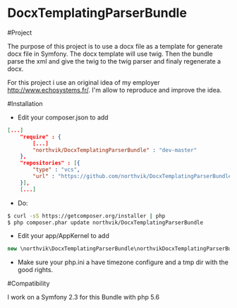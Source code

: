 DocxTemplatingParserBundle
==========================

#Project

The purpose of this project is to use a docx file as a template for generate docx file in Symfony.
The docx template will use twig. Then the bundle parse the xml and give the twig to the twig parser and finaly regenerate a docx.  

For this project i use an original idea of my employer http://www.echosystems.fr/. 
I'm allow to reproduce and improve the idea.


#Installation

 * Edit your composer.json to add
 ```json
 [...]
     "require" : {
         [...]
         "northvik/DocxTemplatingParserBundle" : "dev-master"
     },
     "repositories" : [{
         "type" : "vcs",
         "url" : "https://github.com/northvik/DocxTemplatingParserBundle.git"
     }],
     [...]
 ```
 
 * Do:
 ```bash
 $ curl -sS https://getcomposer.org/installer | php
 $ php composer.phar update northvik/DocxTemplatingParserBundle
 ```
 
 * Edit your app/AppKernel to add
 ```php
 new \northvik\DocxTemplatingParserBundle\northvikDocxTemplatingParserBundle()
 ```
 
 * Make sure your php.ini a have timezone configure and a tmp dir with the good rights.
 
 
 
 #Compatibility
 
 I work on a Symfony 2.3 for this Bundle with php 5.6
 
